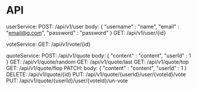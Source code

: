 # API

  userService:
    POST: /api/v1/user 
      body: {
      "username" : "name",
      "email" : "email@g.com",
      "password" : "password"
      }
    GET: /api/v1/user/{id}
    
  voteService:
    GET: /api/v1/vote/{id}
    
  quoteService:
    POST: /api/v1/quote
      body: {
        "content" : "content",
        "userId" : 1
        }
    GET: /api/v1/quote/random
    GET: /api/v1/quote/last
    GET: /api/v1/quote/top
    GET: /api/v1/quote/flop
    PATCH:
      body: {
          "content" : "content",
          "userId" : 1
          }
    DELETE: /api/v1/quote/{id}
    PUT: /api/v1/quote/{userId}/user/{voteId}/vote
    PUT: /api/v1/quote/{userId}/user/{voteId}/un-vote

